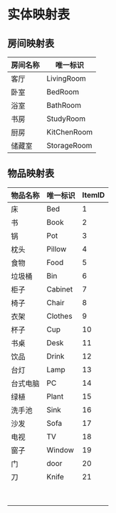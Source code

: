 # 实体映射表

## 房间映射表

| 房间名称 | 唯一标识    |
| -------- | ----------- |
| 客厅     | LivingRoom  |
| 卧室     | BedRoom     |
| 浴室     | BathRoom    |
| 书房     | StudyRoom   |
| 厨房     | KitChenRoom |
| 储藏室   | StorageRoom |



## 物品映射表

| 物品名称 | 唯一标识 | ItemID |
| -------- | -------- | ------ |
| 床       | Bed      | 1      |
| 书       | Book     | 2      |
| 锅       | Pot      | 3      |
| 枕头     | Pillow   | 4      |
| 食物     | Food     | 5      |
| 垃圾桶   | Bin      | 6      |
| 柜子     | Cabinet  | 7      |
| 椅子     | Chair    | 8      |
| 衣架     | Clothes  | 9      |
| 杯子     | Cup      | 10     |
| 书桌     | Desk     | 11     |
| 饮品     | Drink    | 12     |
| 台灯     | Lamp     | 13     |
| 台式电脑 | PC       | 14     |
| 绿植     | Plant    | 15     |
| 洗手池   | Sink     | 16     |
| 沙发     | Sofa     | 17     |
| 电视     | TV       | 18     |
| 窗子     | Window   | 19     |
| 门       | door     | 20     |
| 刀       | Knife    | 21     |
|          |          |        |
|          |          |        |
|          |          |        |
|          |          |        |
|          |          |        |
|          |          |        |
|          |          |        |
|          |          |        |


